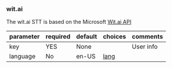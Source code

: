 ### wit.ai

The wit.ai STT is based on the Microsoft [Wit.ai API](https://wit.ai/)

| parameter| required | default | choices | comments |
|----------|----------|---------|---------|----------|
| key      | YES      | None    |         |User info |
| language | No       | en-US   |[lang](https://docs.api.ai/docs/languages)|          |
